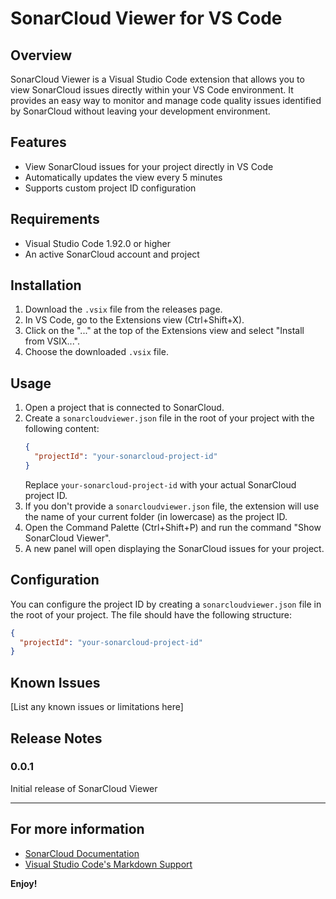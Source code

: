 # SonarCloud Viewer for VS Code

## Overview

SonarCloud Viewer is a Visual Studio Code extension that allows you to view SonarCloud issues directly within your VS Code environment. It provides an easy way to monitor and manage code quality issues identified by SonarCloud without leaving your development environment.

## Features

- View SonarCloud issues for your project directly in VS Code
- Automatically updates the view every 5 minutes
- Supports custom project ID configuration

## Requirements

- Visual Studio Code 1.92.0 or higher
- An active SonarCloud account and project

## Installation

1. Download the `.vsix` file from the releases page.
2. In VS Code, go to the Extensions view (Ctrl+Shift+X).
3. Click on the "..." at the top of the Extensions view and select "Install from VSIX...".
4. Choose the downloaded `.vsix` file.

## Usage

1. Open a project that is connected to SonarCloud.
2. Create a `sonarcloudviewer.json` file in the root of your project with the following content:
   ```json
   {
     "projectId": "your-sonarcloud-project-id"
   }
   ```
   Replace `your-sonarcloud-project-id` with your actual SonarCloud project ID.
3. If you don't provide a `sonarcloudviewer.json` file, the extension will use the name of your current folder (in lowercase) as the project ID.
4. Open the Command Palette (Ctrl+Shift+P) and run the command "Show SonarCloud Viewer".
5. A new panel will open displaying the SonarCloud issues for your project.

## Configuration

You can configure the project ID by creating a `sonarcloudviewer.json` file in the root of your project. The file should have the following structure:

```json
{
  "projectId": "your-sonarcloud-project-id"
}
```

## Known Issues

[List any known issues or limitations here]

## Release Notes

### 0.0.1

Initial release of SonarCloud Viewer

---

## For more information

* [SonarCloud Documentation](https://docs.sonarcloud.io/)
* [Visual Studio Code's Markdown Support](http://code.visualstudio.com/docs/languages/markdown)

**Enjoy!**
